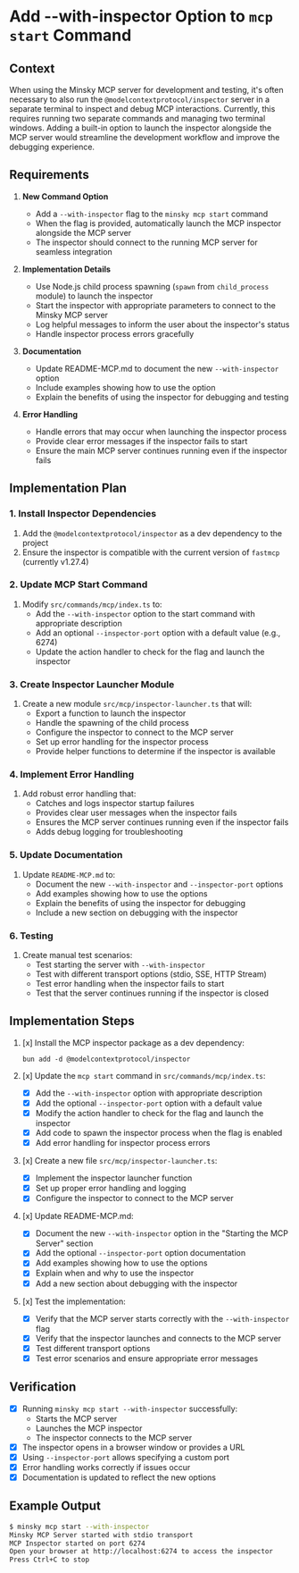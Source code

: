 # Add --with-inspector Option to `mcp start` Command

## Context

When using the Minsky MCP server for development and testing, it's often necessary to also run the `@modelcontextprotocol/inspector` server in a separate terminal to inspect and debug MCP interactions. Currently, this requires running two separate commands and managing two terminal windows. Adding a built-in option to launch the inspector alongside the MCP server would streamline the development workflow and improve the debugging experience.

## Requirements

1. **New Command Option**

   - Add a `--with-inspector` flag to the `minsky mcp start` command
   - When the flag is provided, automatically launch the MCP inspector alongside the MCP server
   - The inspector should connect to the running MCP server for seamless integration

2. **Implementation Details**

   - Use Node.js child process spawning (`spawn` from `child_process` module) to launch the inspector
   - Start the inspector with appropriate parameters to connect to the Minsky MCP server
   - Log helpful messages to inform the user about the inspector's status
   - Handle inspector process errors gracefully

3. **Documentation**

   - Update README-MCP.md to document the new `--with-inspector` option
   - Include examples showing how to use the option
   - Explain the benefits of using the inspector for debugging and testing

4. **Error Handling**
   - Handle errors that may occur when launching the inspector process
   - Provide clear error messages if the inspector fails to start
   - Ensure the main MCP server continues running even if the inspector fails

## Implementation Plan

### 1. Install Inspector Dependencies

1. Add the `@modelcontextprotocol/inspector` as a dev dependency to the project
2. Ensure the inspector is compatible with the current version of `fastmcp` (currently v1.27.4)

### 2. Update MCP Start Command

1. Modify `src/commands/mcp/index.ts` to:
   - Add the `--with-inspector` option to the start command with appropriate description
   - Add an optional `--inspector-port` option with a default value (e.g., 6274)
   - Update the action handler to check for the flag and launch the inspector

### 3. Create Inspector Launcher Module

1. Create a new module `src/mcp/inspector-launcher.ts` that will:
   - Export a function to launch the inspector
   - Handle the spawning of the child process
   - Configure the inspector to connect to the MCP server
   - Set up error handling for the inspector process
   - Provide helper functions to determine if the inspector is available

### 4. Implement Error Handling

1. Add robust error handling that:
   - Catches and logs inspector startup failures
   - Provides clear user messages when the inspector fails
   - Ensures the MCP server continues running even if the inspector fails
   - Adds debug logging for troubleshooting

### 5. Update Documentation

1. Update `README-MCP.md` to:
   - Document the new `--with-inspector` and `--inspector-port` options
   - Add examples showing how to use the options
   - Explain the benefits of using the inspector for debugging
   - Include a new section on debugging with the inspector

### 6. Testing

1. Create manual test scenarios:
   - Test starting the server with `--with-inspector`
   - Test with different transport options (stdio, SSE, HTTP Stream)
   - Test error handling when the inspector fails to start
   - Test that the server continues running if the inspector is closed

## Implementation Steps

1. [x] Install the MCP inspector package as a dev dependency:

   ```
   bun add -d @modelcontextprotocol/inspector
   ```

2. [x] Update the `mcp start` command in `src/commands/mcp/index.ts`:

   - [x] Add the `--with-inspector` option with appropriate description
   - [x] Add the optional `--inspector-port` option with a default value
   - [x] Modify the action handler to check for the flag and launch the inspector
   - [x] Add code to spawn the inspector process when the flag is enabled
   - [x] Add error handling for inspector process errors

3. [x] Create a new file `src/mcp/inspector-launcher.ts`:

   - [x] Implement the inspector launcher function
   - [x] Set up proper error handling and logging
   - [x] Configure the inspector to connect to the MCP server

4. [x] Update README-MCP.md:

   - [x] Document the new `--with-inspector` option in the "Starting the MCP Server" section
   - [x] Add the optional `--inspector-port` option documentation
   - [x] Add examples showing how to use the options
   - [x] Explain when and why to use the inspector
   - [x] Add a new section about debugging with the inspector

5. [x] Test the implementation:
   - [x] Verify that the MCP server starts correctly with the `--with-inspector` flag
   - [x] Verify that the inspector launches and connects to the MCP server
   - [x] Test different transport options
   - [x] Test error scenarios and ensure appropriate error messages

## Verification

- [x] Running `minsky mcp start --with-inspector` successfully:
  - Starts the MCP server
  - Launches the MCP inspector
  - The inspector connects to the MCP server
- [x] The inspector opens in a browser window or provides a URL
- [x] Using `--inspector-port` allows specifying a custom port
- [x] Error handling works correctly if issues occur
- [x] Documentation is updated to reflect the new options

## Example Output

```bash
$ minsky mcp start --with-inspector
Minsky MCP Server started with stdio transport
MCP Inspector started on port 6274
Open your browser at http://localhost:6274 to access the inspector
Press Ctrl+C to stop
```
